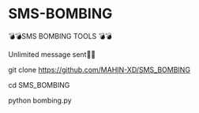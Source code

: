 # SMS-BOMBING

💣💣SMS BOMBING TOOLS 💣💣

Unlimited message sent📱🚀

git clone https://github.com/MAHIN-XD/SMS_BOMBING

cd SMS_BOMBING

python bombing.py
